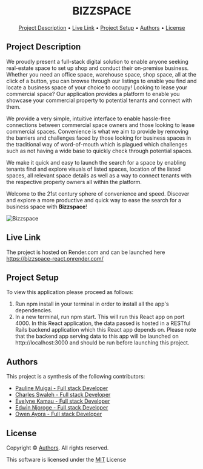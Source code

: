 <div align="center">
    <br />
    <h1 style="font-weight: bold">BIZZSPACE</h1>
</div>

<p align="center">
  <a href="#description">Project Description</a> •
  <a href="#live-link">Live Link</a> •
  <a href="#setup">Project Setup</a> •
  <a href="#authors">Authors</a> •
  <a href="#license">License</a>
</p>


## Project Description
We proudly present a full-stack digital solution to enable anyone seeking real-estate space to set up shop and conduct their on-premise business. Whether you need an office space, warehouse space, shop space, all at the click of a button, you can browse through our listings to enable you find and locate a business space of your choice to occupy! Looking to lease your commercial space? Our application provides a platform to enable you showcase your commercial property to potential tenants and connect with them.

We provide a very simple, intuitive interface to enable hassle-free connections between commercial space owners and those looking to lease commercial spaces. Convenience is what we aim to provide by removing the barriers and challenges faced by those looking for business spaces in the traditional way of word-of-mouth which is plagued which challenges such as not having a wide base to quickly check through potential spaces.

We make it quick and easy to launch the search for a space by enabling tenants find and explore visuals of listed spaces, location of the listed spaces, all relevant space details as well as a way to connect tenants with the respective property owners all within the platform.

Welcome to the 21st century sphere of convenience and speed. Discover and explore a more productive and quick way to ease the search for a business space with **Bizzspace**!

![Bizzspace](https://github.com/ayoraowen/images-upload/assets/97278646/0b7def0c-8358-4157-b182-a7ac3dbb1a23)


## Live Link
The project is hosted on Render.com and can be launched here https://bizzspace-react.onrender.com/


## Project Setup
To view this application please proceed as follows:
1.	Run npm install in your terminal in order to install all the app's dependencies.
2.	In a new terminal, run npm start. This will run this React app on port 4000. In this React application, the data passed is hosted in a RESTful Rails backend application which this React app depends on. 
Please note that the backend app serving data to this app will be launched on http://localhost:3000 and should be run before launching this project.



## Authors
This project is a synthesis of the following contributors:
- [Pauline Muigai - Full stack Developer](https://github.com/wanjirumuigai)
- [Charles Swaleh - Full stack Developer](https://github.com/mashm3ll0w)
- [Evelyne Kamau - Full stack Developer](https://github.com/Eve-Kamau)
- [Edwin Njoroge - Full stack Developer](https://github.com/githahu)
- [Owen Ayora - Full stack Developer](https://github.com/ayoraowen)


## License
Copyright © <a href="#authors">Authors</a>. All rights reserved.

This software is licensed under the [MIT](https://github.com/wanjirumuigai/bizzspace-frontend/blob/main/README.md) License
